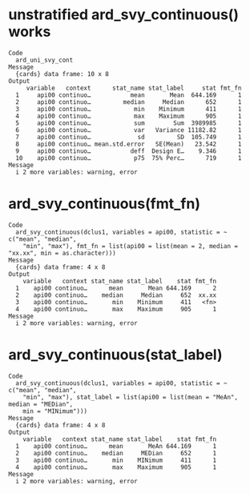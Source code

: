 # unstratified ard_svy_continuous() works

    Code
      ard_uni_svy_cont
    Message
      {cards} data frame: 10 x 8
    Output
         variable   context      stat_name stat_label     stat fmt_fn
      1     api00 continuo…           mean       Mean  644.169      1
      2     api00 continuo…         median     Median      652      1
      3     api00 continuo…            min    Minimum      411      1
      4     api00 continuo…            max    Maximum      905      1
      5     api00 continuo…            sum        Sum  3989985      1
      6     api00 continuo…            var   Variance 11182.82      1
      7     api00 continuo…             sd         SD  105.749      1
      8     api00 continuo… mean.std.error   SE(Mean)   23.542      1
      9     api00 continuo…           deff  Design E…    9.346      1
      10    api00 continuo…            p75  75% Perc…      719      1
    Message
      i 2 more variables: warning, error

# ard_svy_continuous(fmt_fn)

    Code
      ard_svy_continuous(dclus1, variables = api00, statistic = ~ c("mean", "median",
        "min", "max"), fmt_fn = list(api00 = list(mean = 2, median = "xx.xx", min = as.character)))
    Message
      {cards} data frame: 4 x 8
    Output
        variable   context stat_name stat_label    stat fmt_fn
      1    api00 continuo…      mean       Mean 644.169      2
      2    api00 continuo…    median     Median     652  xx.xx
      3    api00 continuo…       min    Minimum     411   <fn>
      4    api00 continuo…       max    Maximum     905      1
    Message
      i 2 more variables: warning, error

# ard_svy_continuous(stat_label)

    Code
      ard_svy_continuous(dclus1, variables = api00, statistic = ~ c("mean", "median",
        "min", "max"), stat_label = list(api00 = list(mean = "MeAn", median = "MEDian",
        min = "MINimum")))
    Message
      {cards} data frame: 4 x 8
    Output
        variable   context stat_name stat_label    stat fmt_fn
      1    api00 continuo…      mean       MeAn 644.169      1
      2    api00 continuo…    median     MEDian     652      1
      3    api00 continuo…       min    MINimum     411      1
      4    api00 continuo…       max    Maximum     905      1
    Message
      i 2 more variables: warning, error

